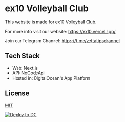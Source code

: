# ex10 Volleyball Club

This website is made for ex10 Volleyball Club. 

For more info visit our website: https://ex10.vercel.app/

Join our Telegram Channel: https://t.me/zettatipschannel

## Tech Stack
- Web: Next.js
- API: NoCodeApi
- Hosted in: DigitalOcean's App Platform 

## License
[MIT](https://choosealicense.com/licenses/mit/)


[![Deploy to DO](https://www.deploytodo.com/do-btn-blue.svg)](https://cloud.digitalocean.com/apps/new?repo=https://github.com/zettatipst/ex10-website/tree/master)
